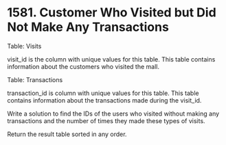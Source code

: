 # 1581. Customer Who Visited but Did Not Make Any Transactions

Table: Visits

visit_id is the column with unique values for this table.
This table contains information about the customers who visited the mall.
 

Table: Transactions

transaction_id is column with unique values for this table.
This table contains information about the transactions made during the visit_id.
 

Write a solution to find the IDs of the users who visited without making any transactions and the number of times they made these types of visits.

Return the result table sorted in any order.
